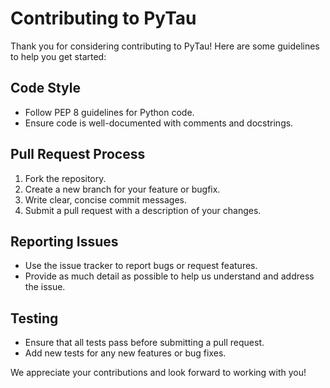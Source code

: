 # Contributing to PyTau

Thank you for considering contributing to PyTau! Here are some guidelines to help you get started:

## Code Style
- Follow PEP 8 guidelines for Python code.
- Ensure code is well-documented with comments and docstrings.

## Pull Request Process
1. Fork the repository.
2. Create a new branch for your feature or bugfix.
3. Write clear, concise commit messages.
4. Submit a pull request with a description of your changes.

## Reporting Issues
- Use the issue tracker to report bugs or request features.
- Provide as much detail as possible to help us understand and address the issue.

## Testing
- Ensure that all tests pass before submitting a pull request.
- Add new tests for any new features or bug fixes.

We appreciate your contributions and look forward to working with you!
